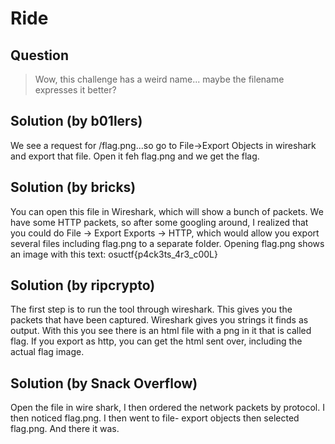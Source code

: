 # Ride

## Question

> Wow, this challenge has a weird name... maybe the filename expresses it better?

## Solution (by b01lers)
We see a request for /flag.png...so go to File->Export Objects in wireshark and export that file. Open it feh flag.png and we get the flag.

## Solution (by bricks)
You can open this file in Wireshark, which will show a bunch of packets. We have some HTTP packets, so after some googling around, I realized that you could do File -> Export Exports -> HTTP, which would allow you export several files including flag.png to a separate folder. Opening flag.png shows an image with this text: osuctf{p4ck3ts_4r3_c00L}

## Solution (by ripcrypto)
The first step is to run the tool through wireshark. This gives you the packets that have been captured. Wireshark gives you strings it finds as output. With this you see there is an html file with a png in it that is called flag. If you export as http, you can get the html sent over, including the actual flag image.

## Solution (by Snack Overflow)
Open the file in wire shark, I then ordered the network packets by protocol. I then noticed flag.png. I then went to file- export objects then selected flag.png. And there it was.
